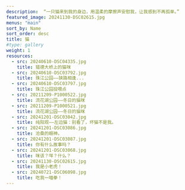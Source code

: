 ```yaml
---
description:  “一只猫来到我的身边，用温柔的摩擦声安慰我，让我感到不再孤单。”
featured_image: 20241130-DSC02615.jpg
menus: "main"
sort_by: Name
sort_order: desc
title: 猫
#type: gallery
weight: 1
resources:
  - src: 20240610-DSC04335.jpg
    title: 猎德大桥上的猫咪
  - src: 20240610-DSC03792.jpg
    title: 珠江公园——狭路相逢...
  - src: 20240610-DSC03797.jpg
    title: 珠江公园投喂点
  - src: 20211209-P1000522.jpg
    title: 流花湖公园——冬日的猫咪
  - src: 20211209-P1000521.jpg
    title: 流花湖公园——冬日的猫咪
  - src: 20241201-DSC03042.jpg
    title: 纯阳观——左边猫：别看了，坏猫不是我。
  - src: 20241201-DSC03086.jpg
    title: 沧桑的眼神。
  - src: 20241201-DSC03087.jpg
    title: 你有什么故事吗？
  - src: 20241201-DSC03068.jpg
    title: 咪该？咩？什么？
  - src: 20241130-DSC02615.jpg
    title: 我是小老虎！
  - src: 20240721-DSC06098.jpg
    title: 吃我一喵拳！
---
```

